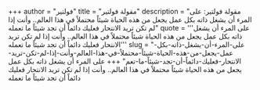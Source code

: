 +++
author = "فولتير"
title = "مقولة فولتير"
description = "مقولة فولتير: على المرء أن يشغل ذاته بكل عمل يجعل من هذه الحياة شيئاً محتملاً في هذا العالم.. وأنت إذا لم تكن تريد الانتحار فعليك دائماً أن تجد شيئاً ما تعمله"
quote = '''على المرء أن يشغل ذاته بكل عمل يجعل من هذه الحياة شيئاً محتملاً في هذا العالم.. وأنت إذا لم تكن تريد الانتحار فعليك دائماً أن تجد شيئاً ما تعمله''' 
slug = "على-المرء-أن-يشغل-ذاته-بكل-عمل-يجعل-من-هذه-الحياة-شيئاً-محتملاً-في-هذا-العالم-وأنت-إذا-لم-تكن-تريد-الانتحار-فعليك-دائماً-أن-تجد-شيئاً-ما-تعم"
+++
على المرء أن يشغل ذاته بكل عمل يجعل من هذه الحياة شيئاً محتملاً في هذا العالم.. وأنت إذا لم تكن تريد الانتحار فعليك دائماً أن تجد شيئاً ما تعمله
